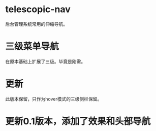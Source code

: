 # telescopic-nav
后台管理系统常用的伸缩导航。

# 三级菜单导航
在原本基础上扩展了三级。毕竟是刚需。

# 更新
此版本保留，只作为hover模式的三级侧栏保留。

# 更新0.1版本，添加了效果和头部导航
